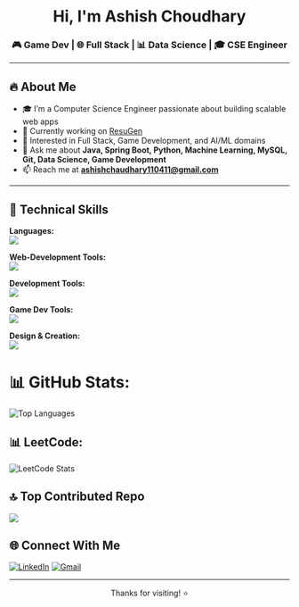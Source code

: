 <h1 align="center">Hi, I'm Ashish Choudhary</h1>
<h3 align="center">🎮 Game Dev | 🌐 Full Stack | 📊 Data Science | 🎓 CSE Engineer</h3>


---

## 🔥 About Me

- 🎓 I’m a Computer Science Engineer passionate about building scalable web apps
- 🌱 Currently working on [ResuGen](https://github.com/Ashish110411/ResuGen)
- 🚀 Interested in Full Stack, Game Development, and AI/ML domains
- 💬 Ask me about **Java, Spring Boot, Python, Machine Learning, MySQL, Git, Data Science, Game Development**
- 📫 Reach me at **ashishchaudhary110411@gmail.com**

---

## 🚀 Technical Skills

**Languages:**  
<img src="https://skillicons.dev/icons?i=c,cs,python,java,js,anaconda,postgresql,mysql" />

**Web-Development Tools:**  
<img src="https://skillicons.dev/icons?i=html,css,react,nextjs,tailwind,bootstrap,spring" />


**Development Tools:**  
<img src="https://skillicons.dev/icons?i=git,github,docker,clion,idea,pycharm,webstorm,phpstorm" />

**Game Dev Tools:**  
<img src="https://skillicons.dev/icons?i=unity,blender" />

**Design & Creation:**  
<img src="https://skillicons.dev/icons?i=figma,ae,pr,au,ps,xd,latex" />  

# 📊 GitHub Stats:

<!-- GitHub Top Languages (Vercel-hosted) -->
<img src="https://github-readme-stats.vercel.app/api/top-langs/?username=Ashish110411&theme=dark&hide_border=false&include_all_commits=true&count_private=true&layout=compact" alt="Top Languages"/>

## 📊 LeetCode:

![LeetCode Stats](https://leetcode.card.workers.dev/ashish110411?theme=dark&font=baloo&extension=null)

## 🔝 Top Contributed Repo

![](https://github-contributor-stats.vercel.app/api?username=Ashish110411&limit=5&theme=dark&combine_all_yearly_contributions=true)


## 🌐 Connect With Me

[![LinkedIn](https://img.shields.io/badge/LinkedIn-ashish110411-blue?style=for-the-badge&logo=linkedin&logoColor=white)](https://www.linkedin.com/in/ashish110411/)
[![Gmail](https://img.shields.io/badge/Gmail-ashishchaudhary110411@gmail.com-D14836?style=for-the-badge&logo=gmail&logoColor=white)](mailto:ashishchaudhary110411@gmail.com)

---

<p align="center">Thanks for visiting! ⭐️</p>

